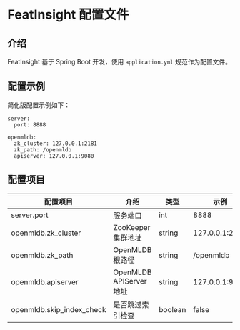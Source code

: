# FeatInsight 配置文件

## 介绍

FeatInsight 基于 Spring Boot 开发，使用 `application.yml` 规范作为配置文件。

## 配置示例

简化版配置示例如下：

```
server:
  port: 8888
 
openmldb:
  zk_cluster: 127.0.0.1:2181
  zk_path: /openmldb
  apiserver: 127.0.0.1:9080
```

## 配置项目


| 配置项目 | 介绍 | 类型 | 示例 |
| ------- | --- | --- | ---- |
| server.port | 服务端口 | int | 8888 |
| openmldb.zk_cluster | ZooKeeper 集群地址 | string | 127.0.0.1:2181 |
| openmldb.zk_path | OpenMLDB 根路径 | string | /openmldb |
| openmldb.apiserver | OpenMLDB APIServer 地址 | string | 127.0.0.1:9080 |
| openmldb.skip_index_check | 是否跳过索引检查 | boolean | false |